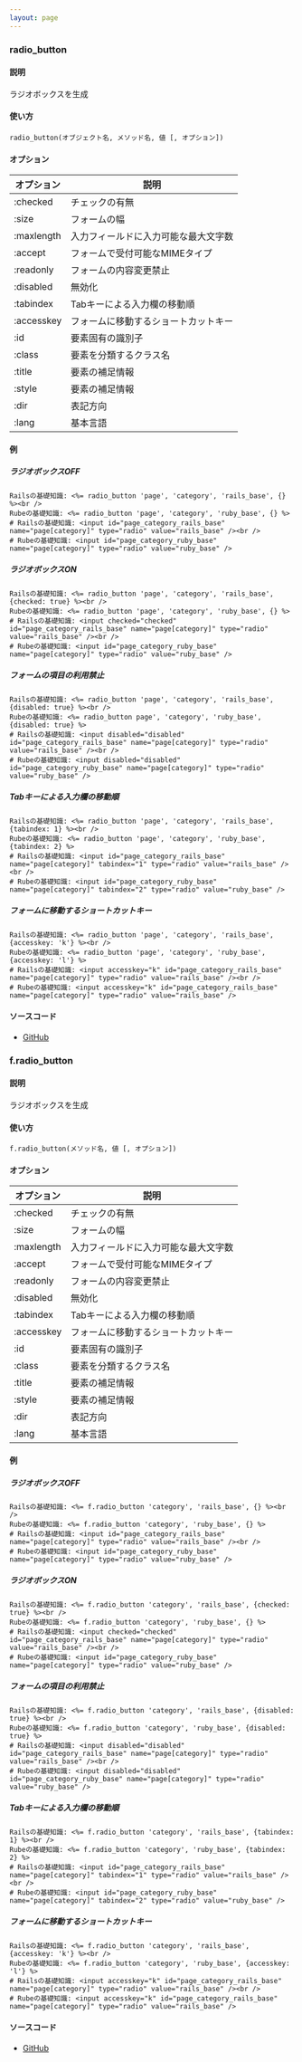 ```yaml
---
layout: page
---
```

### radio_button
#### 説明
ラジオボックスを生成

#### 使い方
    radio_button(オブジェクト名, メソッド名, 値 [, オプション])

#### オプション

オプション   | 説明
---------- | ------------------
:checked   | チェックの有無
:size      | フォームの幅
:maxlength | 入力フィールドに入力可能な最大文字数
:accept    | フォームで受付可能なMIMEタイプ
:readonly  | フォームの内容変更禁止
:disabled  | 無効化
:tabindex  | Tabキーによる入力欄の移動順
:accesskey | フォームに移動するショートカットキー
:id        | 要素固有の識別子
:class     | 要素を分類するクラス名
:title     | 要素の補足情報
:style     | 要素の補足情報
:dir       | 表記方向
:lang      | 基本言語

#### 例
##### ラジオボックスOFF
    Railsの基礎知識: <%= radio_button 'page', 'category', 'rails_base', {} %><br />
    Rubeの基礎知識: <%= radio_button 'page', 'category', 'ruby_base', {} %>
    # Railsの基礎知識: <input id="page_category_rails_base" name="page[category]" type="radio" value="rails_base" /><br />
    # Rubeの基礎知識: <input id="page_category_ruby_base" name="page[category]" type="radio" value="ruby_base" />

##### ラジオボックスON
    Railsの基礎知識: <%= radio_button 'page', 'category', 'rails_base', {checked: true} %><br />
    Rubeの基礎知識: <%= radio_button 'page', 'category', 'ruby_base', {} %>
    # Railsの基礎知識: <input checked="checked" id="page_category_rails_base" name="page[category]" type="radio" value="rails_base" /><br />
    # Rubeの基礎知識: <input id="page_category_ruby_base" name="page[category]" type="radio" value="ruby_base" />

##### フォームの項目の利用禁止
    Railsの基礎知識: <%= radio_button 'page', 'category', 'rails_base', {disabled: true} %><br />
    Rubeの基礎知識: <%= radio_button page', 'category', 'ruby_base', {disabled: true} %>
    # Railsの基礎知識: <input disabled="disabled" id="page_category_rails_base" name="page[category]" type="radio" value="rails_base" /><br />
    # Rubeの基礎知識: <input disabled="disabled" id="page_category_ruby_base" name="page[category]" type="radio" value="ruby_base" />

##### Tabキーによる入力欄の移動順
    Railsの基礎知識: <%= radio_button 'page', 'category', 'rails_base', {tabindex: 1} %><br />
    Rubeの基礎知識: <%= radio_button 'page', 'category', 'ruby_base', {tabindex: 2} %>
    # Railsの基礎知識: <input id="page_category_rails_base" name="page[category]" tabindex="1" type="radio" value="rails_base" /><br />
    # Rubeの基礎知識: <input id="page_category_ruby_base" name="page[category]" tabindex="2" type="radio" value="ruby_base" />

##### フォームに移動するショートカットキー
    Railsの基礎知識: <%= radio_button 'page', 'category', 'rails_base', {accesskey: 'k'} %><br />
    Rubeの基礎知識: <%= radio_button 'page', 'category', 'ruby_base', {accesskey: 'l'} %>
    # Railsの基礎知識: <input accesskey="k" id="page_category_rails_base" name="page[category]" type="radio" value="rails_base" /><br />
    # Rubeの基礎知識: <input accesskey="k" id="page_category_rails_base" name="page[category]" type="radio" value="rails_base" />

#### ソースコード
* [GitHub](https://github.com/rails/rails/blob/f33d52c95217212cbacc8d5e44b5a8e3cdc6f5b3/actionview/lib/action_view/helpers/form_helper.rb#L1322)

### f.radio_button
#### 説明
ラジオボックスを生成

#### 使い方
    f.radio_button(メソッド名, 値 [, オプション])

#### オプション

オプション      | 説明
---------- | ------------------
:checked   | チェックの有無
:size      | フォームの幅
:maxlength | 入力フィールドに入力可能な最大文字数
:accept    | フォームで受付可能なMIMEタイプ
:readonly  | フォームの内容変更禁止
:disabled  | 無効化
:tabindex  | Tabキーによる入力欄の移動順
:accesskey | フォームに移動するショートカットキー
:id        | 要素固有の識別子
:class     | 要素を分類するクラス名
:title     | 要素の補足情報
:style     | 要素の補足情報
:dir       | 表記方向
:lang      | 基本言語

#### 例
##### ラジオボックスOFF
    Railsの基礎知識: <%= f.radio_button 'category', 'rails_base', {} %><br />
    Rubeの基礎知識: <%= f.radio_button 'category', 'ruby_base', {} %>
    # Railsの基礎知識: <input id="page_category_rails_base" name="page[category]" type="radio" value="rails_base" /><br />
    # Rubeの基礎知識: <input id="page_category_ruby_base" name="page[category]" type="radio" value="ruby_base" />

##### ラジオボックスON
    Railsの基礎知識: <%= f.radio_button 'category', 'rails_base', {checked: true} %><br />
    Rubeの基礎知識: <%= f.radio_button 'category', 'ruby_base', {} %>
    # Railsの基礎知識: <input checked="checked" id="page_category_rails_base" name="page[category]" type="radio" value="rails_base" /><br />
    # Rubeの基礎知識: <input id="page_category_ruby_base" name="page[category]" type="radio" value="ruby_base" />

##### フォームの項目の利用禁止
    Railsの基礎知識: <%= f.radio_button 'category', 'rails_base', {disabled: true} %><br />
    Rubeの基礎知識: <%= f.radio_button 'category', 'ruby_base', {disabled: true} %>
    # Railsの基礎知識: <input disabled="disabled" id="page_category_rails_base" name="page[category]" type="radio" value="rails_base" /><br />
    # Rubeの基礎知識: <input disabled="disabled" id="page_category_ruby_base" name="page[category]" type="radio" value="ruby_base" />

##### Tabキーによる入力欄の移動順
    Railsの基礎知識: <%= f.radio_button 'category', 'rails_base', {tabindex: 1} %><br />
    Rubeの基礎知識: <%= f.radio_button 'category', 'ruby_base', {tabindex: 2} %>
    # Railsの基礎知識: <input id="page_category_rails_base" name="page[category]" tabindex="1" type="radio" value="rails_base" /><br />
    # Rubeの基礎知識: <input id="page_category_ruby_base" name="page[category]" tabindex="2" type="radio" value="ruby_base" />

##### フォームに移動するショートカットキー
    Railsの基礎知識: <%= f.radio_button 'category', 'rails_base', {accesskey: 'k'} %><br />
    Rubeの基礎知識: <%= f.radio_button 'category', 'ruby_base', {accesskey: 'l'} %>
    # Railsの基礎知識: <input accesskey="k" id="page_category_rails_base" name="page[category]" type="radio" value="rails_base" /><br />
    # Rubeの基礎知識: <input accesskey="k" id="page_category_rails_base" name="page[category]" type="radio" value="rails_base" />

#### ソースコード
* [GitHub](https://github.com/rails/rails/blob/f33d52c95217212cbacc8d5e44b5a8e3cdc6f5b3/actionview/lib/action_view/helpers/form_helper.rb#L2335)